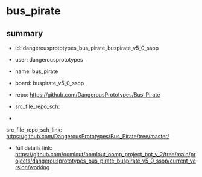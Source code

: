 # bus_pirate
 
## summary 
* id: dangerousprototypes_bus_pirate_buspirate_v5_0_ssop
* user: dangerousprototypes
* name: bus_pirate
* board: buspirate_v5_0_ssop
* repo: https://github.com/DangerousPrototypes/Bus_Pirate



* src_file_repo_sch: 
*
 src_file_repo_sch_link: https://github.com/DangerousPrototypes/Bus_Pirate/tree/master/
* full details link: https://github.com/oomlout/oomlout_oomp_project_bot_v_2/tree/main/projects/dangerousprototypes_bus_pirate_buspirate_v5_0_ssop/current_version/working  






